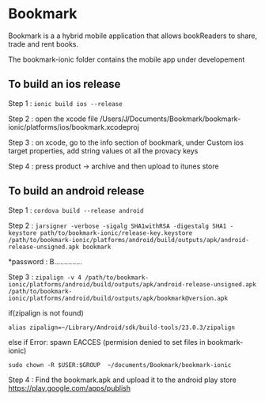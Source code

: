 # Bookmark
Bookmark is a a hybrid mobile application that allows bookReaders to share, trade and rent books.

The bookmark-ionic folder contains the mobile app under developement 

## To build an ios release

Step 1 : `ionic build ios --release`

Step 2 : open the xcode file /Users/J/Documents/Bookmark/bookmark-ionic/platforms/ios/bookmark.xcodeproj

Step 3 : on xcode, go to the info section of bookmark, under Custom ios target properties, add string values ot all the provacy keys

Step 4 : press product -> archive and then upload to itunes store



## To build an android release

Step 1 : `cordova build --release android`

Step 2 : `jarsigner -verbose -sigalg SHA1withRSA -digestalg SHA1 -keystore path/to/bookmark-ionic/release-key.keystore /path/to/bookmark-ionic/platforms/android/build/outputs/apk/android-release-unsigned.apk bookmark`

*password : B..............

Step 3 : 
`zipalign -v 4 /path/to/bookmark-ionic/platforms/android/build/outputs/apk/android-release-unsigned.apk /path/to/bookmark-ionic/platforms/android/build/outputs/apk/bookmark@version.apk`

if(zipalign is not found)

`alias zipalign=~/Library/Android/sdk/build-tools/23.0.3/zipalign`
	
else if Error: spawn EACCES (permision denied to set files in bookmark-ionic)

`sudo chown -R $USER:$GROUP  ~/documents/Bookmark/bookmark-ionic`
	
Step 4 : Find the bookmark.apk and upload it to the android play store https://play.google.com/apps/publish
